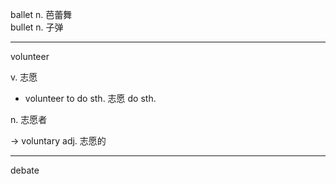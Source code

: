 ballet n. 芭蕾舞  
bullet n. 子弹

---

volunteer

v. 志愿

+ volunteer to do sth. 志愿 do sth.

n. 志愿者

-> voluntary adj. 志愿的

---

debate 